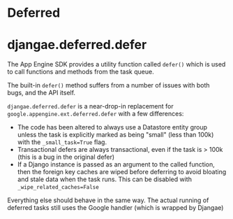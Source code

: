 # Deferred

# djangae.deferred.defer

The App Engine SDK provides a utility function called `defer()` which is used to call
functions and methods from the task queue.

The built-in `defer()` method suffers from a number of issues with both bugs, and the API itself.

`djangae.deferred.defer` is a near-drop-in replacement for `google.appengine.ext.deferred.defer` with a few differences:

 - The code has been altered to always use a Datastore entity group unless the task is explicitly marked as being "small" (less than 100k) with the `_small_task=True` flag.
 - Transactional defers are always transactional, even if the task is > 100k (this is a bug in the original defer)
 - If a Django instance is passed as an argument to the called function, then the foreign key caches are wiped before
   deferring to avoid bloating and stale data when the task runs. This can be disabled with `_wipe_related_caches=False`

Everything else should behave in the same way. The actual running of deferred tasks still uses the Google handler (which is wrapped by Djangae)

